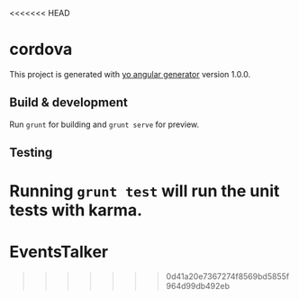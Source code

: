 <<<<<<< HEAD
# cordova

This project is generated with [yo angular generator](https://github.com/yeoman/generator-angular)
version 1.0.0.

## Build & development

Run `grunt` for building and `grunt serve` for preview.

## Testing

Running `grunt test` will run the unit tests with karma.
=======
# EventsTalker
>>>>>>> 0d41a20e7367274f8569bd5855f964d99db492eb
